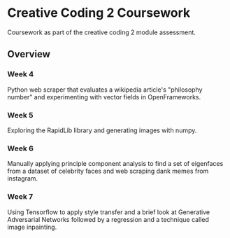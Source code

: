 # Creative Coding 2 Coursework
Coursework as part of the creative coding 2 module assessment.

## Overview
### Week 4
Python web scraper that evaluates a wikipedia article's "philosophy number" and experimenting with vector fields in OpenFrameworks.
### Week 5
Exploring the RapidLib library and generating images with numpy.
### Week 6
Manually applying principle component analysis to find a set of eigenfaces from a dataset of celebrity faces and web scraping dank memes from instagram.
### Week 7
Using Tensorflow to apply style transfer and a brief look at Generative Adversarial Networks followed by a regression and a technique called image inpainting.
